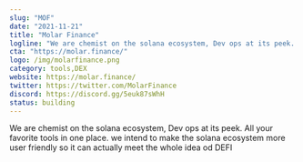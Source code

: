 ```yaml
---
slug: "MOF"
date: "2021-11-21"
title: "Molar Finance"
logline: "We are chemist on the solana ecosystem, Dev ops at its peek. All your favorite tools in one place"
cta: "https://molar.finance/"
logo: /img/molarfinance.png
category: tools,DEX
website: https://molar.finance/
twitter: https://twitter.com/MolarFinance
discord: https://discord.gg/5euk87sWhH
status: building
---
```


We are chemist on the solana ecosystem, Dev ops at its peek. All your favorite tools in one place. we intend to make the solana ecosystem more user friendly so it can actually meet the whole idea od DEFI
